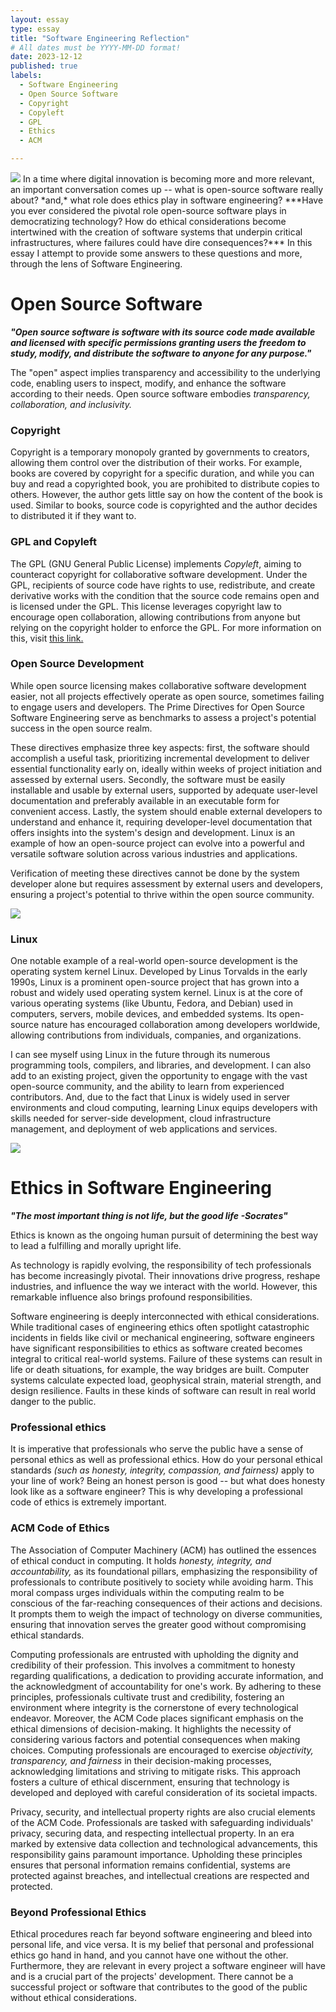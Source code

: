 ```yaml
---
layout: essay
type: essay
title: "Software Engineering Reflection"
# All dates must be YYYY-MM-DD format!
date: 2023-12-12
published: true
labels:
  - Software Engineering
  - Open Source Software
  - Copyright
  - Copyleft
  - GPL
  - Ethics
  - ACM

---
```

<img class="center" src="C:\Users\kayla\OneDrive\Documents\GitHub\ICS314\kaylamarietorres.github.io\img\finalEssay\OPS.jpeg">
In a time where digital innovation is becoming more and more relevant, an important conversation comes up -- what is open-source software really about? *and,* what role does ethics play in software engineering?
***Have you ever considered the pivotal role open-source software plays in democratizing technology? How do ethical considerations become intertwined with the creation of software systems that underpin critical infrastructures, where failures could have dire consequences?***
In this essay I attempt to provide some answers to these questions and more, through the lens of Software Engineering. 




# Open Source Software 
***"Open source software is software with its source code made available and licensed with specific permissions granting users the freedom to study, modify, and distribute the software to anyone for any purpose."***


The "open" aspect implies transparency and accessibility to the underlying code, enabling users to inspect, modify, and enhance the software according to their needs. 
Open source software embodies *transparency, collaboration, and inclusivity.* 

### Copyright

Copyright is a temporary monopoly granted by governments to creators, allowing them control over the distribution of their works. For example, books are covered by copyright for a specific duration, and while you can buy and read a copyrighted book, you are prohibited to distribute copies to others. However, the author gets little say on how the content of the book is used. Similar to books, source code is copyrighted and the author decides to distributed it if they want to. 

### GPL and Copyleft
The GPL (GNU General Public License) implements *Copyleft*, aiming to counteract copyright for collaborative software development. Under the GPL, recipients of source code have rights to use, redistribute, and create derivative works with the condition that the source code remains open and is licensed under the GPL. This license leverages copyright law to encourage open collaboration, allowing contributions from anyone but relying on the copyright holder to enforce the GPL. For more information on this, visit [this link.](https://openacs.org/about/licensing/open-source-licensing)

### Open Source Development 
While open source licensing makes collaborative software development easier, not all projects effectively operate as open source, sometimes failing to engage users and developers. The Prime Directives for Open Source Software Engineering serve as benchmarks to assess a project's potential success in the open source realm. 

These directives emphasize three key aspects: first, the software should accomplish a useful task, prioritizing incremental development to deliver essential functionality early on, ideally within weeks of project initiation and assessed by external users. Secondly, the software must be easily installable and usable by external users, supported by adequate user-level documentation and preferably available in an executable form for convenient access. Lastly, the system should enable external developers to understand and enhance it, requiring developer-level documentation that offers insights into the system's design and development. Linux is an example of how an open-source project can evolve into a powerful and versatile software solution across various industries and applications. 

Verification of meeting these directives cannot be done by the system developer alone but requires assessment by external users and developers, ensuring a project's potential to thrive within the open source community.



<img class="center" src="C:\Users\kayla\OneDrive\Documents\GitHub\ICS314\kaylamarietorres.github.io\img\finalEssay\linux.jpeg">

### Linux
One notable example of a real-world open-source development is the operating system kernel Linux. Developed by Linus Torvalds in the early 1990s, Linux is a prominent open-source project that has grown into a robust and widely used operating system kernel. Linux is at the core of various operating systems (like Ubuntu, Fedora, and Debian) used in computers, servers, mobile devices, and embedded systems. Its open-source nature has encouraged collaboration among developers worldwide, allowing contributions from individuals, companies, and organizations.

I can see myself using Linux in the future through its numerous programming tools, compilers, and libraries, and development. I can also add to an existing project, given the opportunity to engage with the vast open-source community, and the ability to learn from experienced contributors. And, due to the fact that Linux is widely used in server environments and cloud computing, learning Linux equips developers with skills needed for server-side development, cloud infrastructure management, and deployment of web applications and services.   


<img class="center" src="C:\Users\kayla\OneDrive\Documents\GitHub\ICS314\kaylamarietorres.github.io\img\finalEssay\ethics.jpeg">

# Ethics in Software Engineering

***"The most important thing is not life, but the good life 
-Socrates"***

Ethics is known as the ongoing human pursuit of determining the best way to lead a fulfilling and morally upright life. 

As technology is rapidly evolving, the responsibility of tech professionals has become increasingly pivotal. Their innovations drive progress, reshape industries, and influence the way we interact with the world. However, this remarkable influence also brings profound responsibilities.

Software engineering is deeply interconnected with ethical considerations. While traditional cases of engineering ethics often spotlight catastrophic incidents in fields like civil or mechanical engineering, software engineers have significant responsibilities to ethics as software created becomes integral to critical real-world systems. Failure of these systems can result in life or death situations, for example, the way bridges are built. Computer systems calculate expected load, geophysical strain, material strength, and design resilience. Faults in these kinds of software can result in real world danger to the public. 

### Professional ethics

It is imperative that professionals who serve the public have a sense of personal ethics as well as professional ethics. How do your personal ethical standards *(such as honesty, integrity, compassion, and fairness)* apply to your line of work? Being an honest person is good -- but what does honesty look like as a software engineer? This is why developing a professional code of ethics is extremely important. 

### ACM Code of Ethics

The Association of Computer Machinery (ACM) has outlined the essences of ethical conduct in computing. It holds *honesty, integrity, and accountability,* as its foundational pillars, emphasizing the responsibility of professionals to contribute positively to society while avoiding harm. This moral compass urges individuals within the computing realm to be conscious of the far-reaching consequences of their actions and decisions. It prompts them to weigh the impact of technology on diverse communities, ensuring that innovation serves the greater good without compromising ethical standards. 

Computing professionals are entrusted with upholding the dignity and credibility of their profession. This involves a commitment to honesty regarding qualifications, a dedication to providing accurate information, and the acknowledgment of accountability for one's work. By adhering to these principles, professionals cultivate trust and credibility, fostering an environment where integrity is the cornerstone of every technological endeavor. Moreover, the ACM Code places significant emphasis on the ethical dimensions of decision-making. It highlights the necessity of considering various factors and potential consequences when making choices. Computing professionals are encouraged to exercise *objectivity, transparency, and fairness* in their decision-making processes, acknowledging limitations and striving to mitigate risks. This approach fosters a culture of ethical discernment, ensuring that technology is developed and deployed with careful consideration of its societal impacts.

Privacy, security, and intellectual property rights are also crucial elements of the ACM Code. Professionals are tasked with safeguarding individuals' privacy, securing data, and respecting intellectual property. In an era marked by extensive data collection and technological advancements, this responsibility gains paramount importance. Upholding these principles ensures that personal information remains confidential, systems are protected against breaches, and intellectual creations are respected and protected.

### Beyond Professional Ethics

Ethical procedures reach far beyond software engineering and bleed into personal life, and vice versa. It is my belief that personal and professional ethics go hand in hand, and you cannot have one without the other. Furthermore, they are relevant in every project a software engineer will have and is a crucial part of the projects' development. There cannot be a successful project or software that contributes to the good of the public without ethical considerations. 

